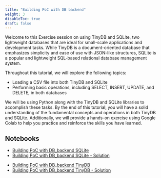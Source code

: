 ```yaml
---
title: "Building PoC with DB backend"
weight: 3
disableToc: true
draft: false
---
```


Welcome to this Exercise session on using TinyDB and SQLite, two lightweight databases that are ideal for small-scale applications and development tasks. While TinyDB is a document-oriented database that emphasizes simplicity and ease of use with JSON-like structures, SQLite is a popular and lightweight SQL-based relational database management system.

Throughout this tutorial, we will explore the following topics:

- Loading a CSV file into both TinyDB and SQLite
- Performing basic operations, including SELECT, INSERT, UPDATE, and DELETE, in both databases

We will be using Python along with the TinyDB and SQLite libraries to accomplish these tasks. By the end of this tutorial, you will have a solid understanding of the fundamental concepts and operations in both TinyDB and SQLite. Additionally, we will provide a hands-on exercise using Google Colab to help you practice and reinforce the skills you have learned.


## Notebooks

* [Building PoC with DB_backend SQLite](https://colab.research.google.com/github/aaubs/ds-master/blob/main/notebooks/M6_Building_PoC_with_DB_backend_SQLite.ipynb)
* [Building PoC with DB_backend SQLite - Solution]()
<!-- * [Building PoC with DB_backend SQLite - Solution](https://colab.research.google.com/github/aaubs/ds-master/blob/main/notebooks/M6_Building_PoC_with_DB_backend_SQLite_Solutions.ipynb) -->

* [Building PoC with DB_backend TinyDB](https://colab.research.google.com/github/aaubs/ds-master/blob/main/notebooks/M6_Building_PoC_with_DB_backend_TinyDB.ipynb)
* [Building PoC with DB_backend TinyDB - Solution]()
<!-- * [Building PoC with DB_backend TinyDB - Solution](https://colab.research.google.com/github/aaubs/ds-master/blob/main/notebooks/M6_Building_PoC_with_DB_backend_TinyDB_Solutions.ipynb) -->
